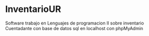 # InventarioUR
Software trabajo en Lenguajes de programacion II sobre inventario Cuentadante con base de datos sql en localhost con phpMyAdmin
